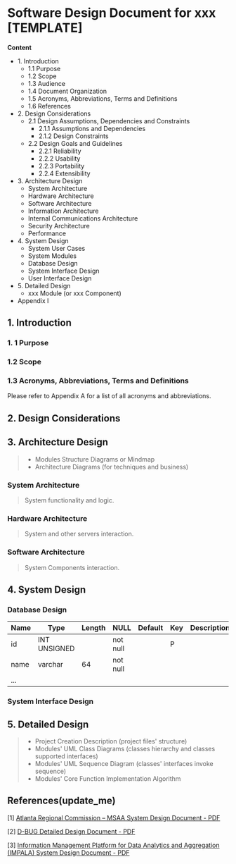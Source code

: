 # Software Design Document for xxx [TEMPLATE]

**Content**

- 1\. Introduction
  - 1.1 Purpose
  - 1.2 Scope
  - 1.3 Audience
  - 1.4 Document Organization
  - 1.5 Acronyms, Abbreviations, Terms and Definitions
  - 1.6 References
- 2\. Design Considerations
  - 2.1 Design Assumptions, Dependencies and Constraints 
    - 2.1.1 Assumptions and Dependencies
    - 2.1.2 Design Constraints
  - 2.2 Design Goals and Guidelines
    - 2.2.1 Reliability
    - 2.2.2 Usability
    - 2.2.3 Portability
    - 2.2.4 Extensibility
- 3\. Architecture Design
  - System Architecture
  - Hardware Architecture
  - Software Architecture
  - Information Architecture
  - Internal Communications Architecture
  - Security Architecture
  - Performance
- 4\. System Design
  - System User Cases
  - System Modules
  - Database Design
  - System Interface Design
  - User Interface Design
- 5\. Detailed Design
  - xxx Module (or xxx Component)
- Appendix I

## 1. Introduction

### 1. 1 Purpose

### 1.2 Scope

### 1.3 Acronyms, Abbreviations, Terms and Definitions

Please refer to Appendix A for a list of all acronyms and abbreviations.

## 2. Design Considerations

## 3. Architecture Design

> - Modules Structure Diagrams or Mindmap
> - Architecture Diagrams (for techniques and business)



### System Architecture

> System functionality and logic.

### Hardware Architecture

> System and other servers interaction.

### Software Architecture

> System Components interaction.

## 4. System Design

### Database Design

| Name | Type         | Length | NULL     | Default | Key  | Description |
| ---- | ------------ | ------ | -------- | ------- | ---- | ----------- |
| id   | INT UNSIGNED |        | not null |         | P    |             |
| name | varchar      | 64     | not null |         |      |             |
| ...  |              |        |          |         |      |             |



### System Interface Design 

## 5. Detailed Design

> - Project Creation Description (project files' structure)
> - Modules' UML Class Diagrams (classes hierarchy and classes supported interfaces)
> - Modules' UML Sequence Diagram (classes' interfaces invoke sequence)
> - Modules' Core Function Implementation Algorithm

## References(update_me)

[1] [Atlanta Regional Commission – MSAA System Design Document - PDF](https://www.its.dot.gov/research_archives/msaa/pdf/MSAA_SystemDesignFINAL.pdf)

[2] [D-BUG Detailed Design Document - PDF](https://senior.ceng.metu.edu.tr/2012/dbug/documents/DDR.pdf)

[3] [Information Management Platform for Data Analytics and Aggregation (IMPALA) System Design Document - PDF](https://ntrs.nasa.gov/archive/nasa/casi.ntrs.nasa.gov/20160011412.pdf)